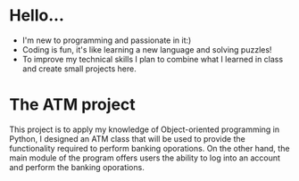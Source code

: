 # Hello...
*  I'm new to programming and passionate in it:) 
*  Coding is fun, it's like learning a new language and solving puzzles!
*  To improve my technical skills I plan to combine what I learned in class and create small projects here.

# The ATM project
This project is to apply my knowledge of Object-oriented programming in Python, I designed an ATM class that will be used to provide the functionality required to perform banking oporations. On the other hand, the main module of the program offers users the ability to log into an account and perform the banking oporations. 
